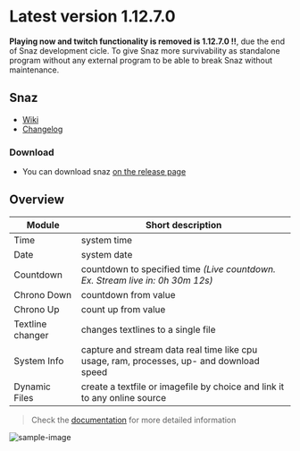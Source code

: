 # Latest version 1.12.7.0

**Playing now and twitch functionality is removed is 1.12.7.0 !!**, due the end of Snaz development cicle. To give Snaz more survivability as standalone program without any external program to be able to break Snaz without maintenance.

## Snaz

- [Wiki](https://github.com/JimmyAppelt/Snaz/wiki )
- [Changelog](http://jimmyappelt.be/Downloads/Software/Snaz/releasenotes.txt)

### Download

- You can download snaz [on the release page](https://github.com/JimmyAppelt/Snaz/releases) 

## Overview

Module | Short description
------------ | -------------
Time | system time
Date | system date
Countdown | countdown to specified time *(Live countdown. Ex. Stream live in: 0h 30m 12s)*
Chrono Down | countdown from value
Chrono Up | count up from value
Textline changer | changes textlines to a single file
System Info | capture and stream data real time like cpu usage, ram, processes, up- and download speed
Dynamic Files | create a textfile or imagefile by choice and link it to any online source


> Check the [documentation](https://github.com/JimmyAppelt/Snaz/wiki) for more detailed information

![sample-image](https://i.gyazo.com/985dabdbf42b9dc28ec9ac4f3bd71a6c.png)

